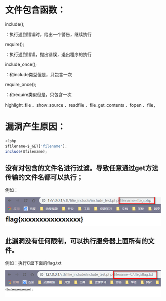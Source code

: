 # 文件包含函数：

include();

：执行遇到错误时，给出一个警告，继续执行

require();

：执行遇到错误，抛出错误，退出程序的执行

include_once();

：和include类型但是，只包含一次

require_once();

：和require类似但是，只包含一次

highlight_file 、show_source 、readfile 、file_get_contents 、fopen 、file，

# 漏洞产生原因：

```javascript
<?php
$filename=$_GET['filename'];
include($filename);
```

## 没有对包含的文件名进行过滤。导致任意通过get方法传输的文件名都可以执行；

例如：

![](https://raw.githubusercontent.com/h1iba1/h1iba1.github.io/refs/heads/master/_posts/CTF/ctf/文件包含/images/12F1AFB7446D4838AF937AC8742A4300clipboard.png)

## 此漏洞没有任何限制，可以执行服务器上面所有的文件。

例如：执行C盘下面的flag.txt

![](https://raw.githubusercontent.com/h1iba1/h1iba1.github.io/refs/heads/master/_posts/CTF/ctf/文件包含/images/9319C50058FF49D287C16B00FA9583B1clipboard.png)

